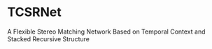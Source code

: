 # TCSRNet
A Flexible Stereo Matching Network Based on Temporal Context and Stacked Recursive Structure
